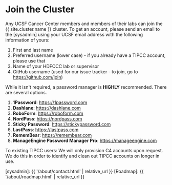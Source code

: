 # Join the Cluster

Any UCSF Cancer Center members and members of their labs can join the {{ site.cluster.name }} cluster.  To get an account, please send an email to the [sysadmin] using your UCSF email address with the following information of yours:

1. First and last name
2. Preferred username (lower case) - if you already have a TIPCC account, please use that
3. Name of your HDFCCC lab or supervisor
4. GitHub username (used for our issue tracker - to join, go to <https://github.com/join>)

While it isn't required, a password manager is **HIGHLY** recommended. There are several options.

1. **1Password**: <https://1password.com>
2. **Dashlane**: <https://dashlane.com>
3. **RoboForm**: <https://roboform.com>
4. **NordPass**: <https://nordpass.com>
5. **Sticky Password**: <https://stickypassword.com>
6. **LastPass**: <https://lastpass.com>
7. **RememBear**: <https://remembear.com>
8. **ManageEngine Password Manager Pro**: <https://manageengine.com>

To existing TIPCC users: We will only provision C4 accounts upon request. We do this in order to identify and clean out TIPCC accounts on longer in use.


[sysadmin]: {{ '/about/contact.html' | relative_url }}
[Roadmap]: {{ '/about/roadmap.html' | relative_url }}

